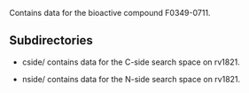 Contains data for the bioactive compound F0349-0711.

## Subdirectories

- cside/ contains data for the C-side search space on rv1821.

- nside/ contains data for the N-side search space on rv1821.

